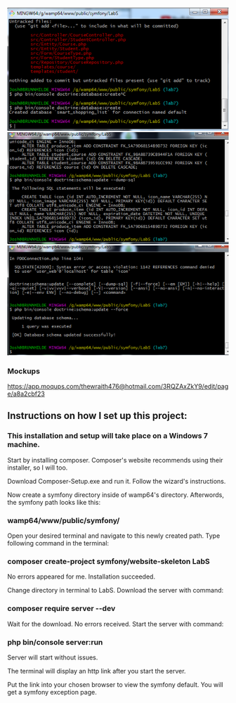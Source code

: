 ![Create DB](https://github.com/Maze5656/237-Symfony/blob/lab7/public/uploads/createDatabase.png)
![Query Dump](https://github.com/Maze5656/237-Symfony/blob/lab7/public/uploads/firstQueryDump.png)
![Query Run](https://github.com/Maze5656/237-Symfony/blob/lab7/public/uploads/firstQueryRun.png)

### Mockups
https://app.moqups.com/thewraith476@hotmail.com/3RQZAxZkY9/edit/page/a8a2cbf23

## Instructions on how I set up this project:

### This installation and setup will take place on a Windows 7 machine.

Start by installing composer. Composer's website recommends using their installer, so I will too. 

Download Composer-Setup.exe and run it. Follow the wizard's instructions.

Now create a symfony directory inside of wamp64's directory. Afterwords, the symfony path looks like this:

### wamp64/www/public/symfony/

Open your desired terminal and navigate to this newly created path. Type following command in the terminal:

### composer create-project symfony/website-skeleton LabS

No errors appeared for me. Installation succeeded.

Change directory in terminal to LabS. Download the server with command:

### composer require server --dev

Wait for the download. No errors received. Start the server with command:

### php bin/console server:run

Server will start without issues. 

The terminal will display an http link after you start the server. 

Put the link into your chosen browser to view the symfony default. 
You will get a symfony exception page.

